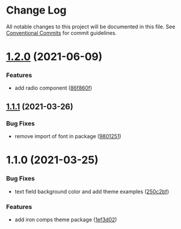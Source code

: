 # Change Log

All notable changes to this project will be documented in this file.
See [Conventional Commits](https://conventionalcommits.org) for commit guidelines.

# [1.2.0](https://github.com/TractorZoom/component-library/compare/@tractorzoom/theme@1.1.1...@tractorzoom/theme@1.2.0) (2021-06-09)


### Features

* add radio component ([86f860f](https://github.com/TractorZoom/component-library/commit/86f860ff6744fadc72663f725a236101b7f4d1f4))





## [1.1.1](https://github.com/TractorZoom/component-library/compare/@tractorzoom/theme@1.1.0...@tractorzoom/theme@1.1.1) (2021-03-26)


### Bug Fixes

* remove import of font in package ([9801251](https://github.com/TractorZoom/component-library/commit/9801251b378f4df5c2cfbdace0def6cf1f3338d6))





# 1.1.0 (2021-03-25)


### Bug Fixes

* text field background color and add theme examples ([250c2bf](https://github.com/TractorZoom/component-library/commit/250c2bf59cbef74e46e807ce1a45c44fef4b0659))


### Features

* add iron comps theme package ([1ef3d02](https://github.com/TractorZoom/component-library/commit/1ef3d022372769761f1cc2071784f7b84c20c7b0))
